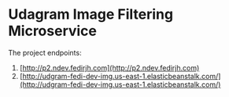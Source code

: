 # Udagram Image Filtering Microservice

The project endpoints:
1. [http://p2.ndev.fedirjh.com](http://p2.ndev.fedirjh.com)
2. [http://udgram-fedi-dev-img.us-east-1.elasticbeanstalk.com/](http://udgram-fedi-dev-img.us-east-1.elasticbeanstalk.com/)
